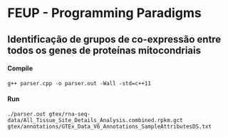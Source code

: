 # FEUP - Programming Paradigms

## Identificação de grupos de co-expressão entre todos os genes de proteínas mitocondriais

#### Compile

```
g++ parser.cpp -o parser.out -Wall -std=c++11
```

#### Run

```
./parser.out gtex/rna-seq-data/All_Tissue_Site_Details_Analysis.combined.rpkm.gct gtex/annotations/GTEx_Data_V6_Annotations_SampleAttributesDS.txt
```

